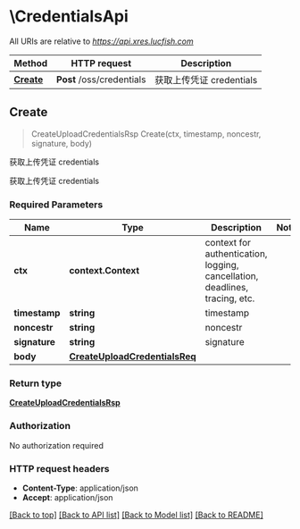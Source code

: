 # \CredentialsApi

All URIs are relative to *https://api.xres.lucfish.com*

Method | HTTP request | Description
------------- | ------------- | -------------
[**Create**](CredentialsApi.md#Create) | **Post** /oss/credentials | 获取上传凭证 credentials



## Create

> CreateUploadCredentialsRsp Create(ctx, timestamp, noncestr, signature, body)

获取上传凭证 credentials

获取上传凭证 credentials

### Required Parameters


Name | Type | Description  | Notes
------------- | ------------- | ------------- | -------------
**ctx** | **context.Context** | context for authentication, logging, cancellation, deadlines, tracing, etc.
**timestamp** | **string**| timestamp | 
**noncestr** | **string**| noncestr | 
**signature** | **string**| signature | 
**body** | [**CreateUploadCredentialsReq**](CreateUploadCredentialsReq.md)|  | 

### Return type

[**CreateUploadCredentialsRsp**](CreateUploadCredentialsRsp.md)

### Authorization

No authorization required

### HTTP request headers

- **Content-Type**: application/json
- **Accept**: application/json

[[Back to top]](#) [[Back to API list]](../README.md#documentation-for-api-endpoints)
[[Back to Model list]](../README.md#documentation-for-models)
[[Back to README]](../README.md)

